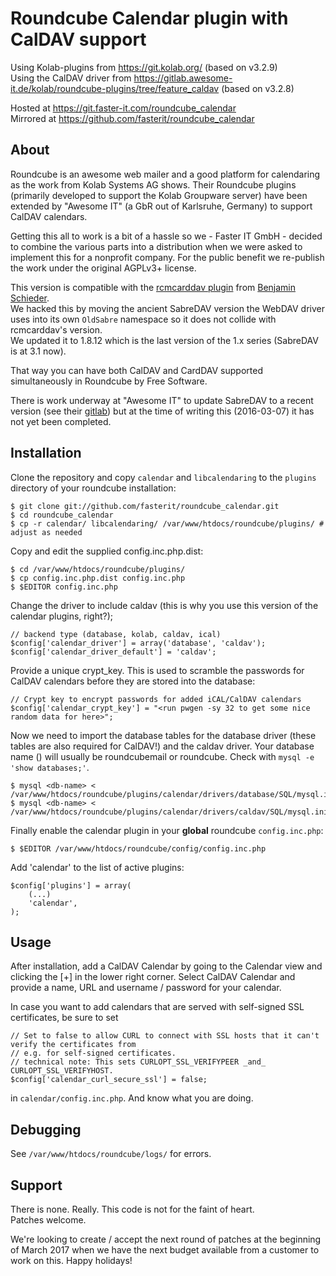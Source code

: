 # Roundcube Calendar plugin with CalDAV support

Using Kolab-plugins from https://git.kolab.org/ (based on v3.2.9)    
Using the CalDAV driver from https://gitlab.awesome-it.de/kolab/roundcube-plugins/tree/feature_caldav (based on v3.2.8)

Hosted at https://git.faster-it.com/roundcube_calendar    
Mirrored at https://github.com/fasterit/roundcube_calendar    


## About

Roundcube is an awesome web mailer and a good platform for calendaring as the work from
Kolab Systems AG shows. Their Roundcube plugins (primarily developed to support the
Kolab Groupware server) have been extended by "Awesome IT" (a GbR out of Karlsruhe, Germany)
to support CalDAV calendars.

Getting this all to work is a bit of a hassle so we - Faster IT GmbH - decided to
combine the various parts into a distribution when we were asked to implement this for a nonprofit company.
For the public benefit we re-publish the work under the original AGPLv3+ license.

This version is compatible with the [rcmcarddav plugin](https://github.com/blind-coder/rcmcarddav)
from [Benjamin Schieder](http://www.benjamin-schieder.de/carddav.html).    
We hacked this by moving the ancient SabreDAV version the WebDAV driver uses into its own
`OldSabre` namespace so it does not collide with rcmcarddav's version.     
We updated it to 1.8.12 which is the last version of the 1.x series (SabreDAV is at 3.1 now).

That way you can have both CalDAV and CardDAV supported simultaneously in Roundcube by Free Software.

There is work underway at "Awesome IT" to update SabreDAV to a recent version
(see their [gitlab](https://gitlab.awesome-it.de/kolab/roundcube-plugins/commit/5a0825b89a0b0183bf8469e66b667e294309b609))
but at the time of writing this (2016-03-07) it has not yet been completed.


## Installation

Clone the repository and copy `calendar` and `libcalendaring` to the `plugins` directory
of your roundcube installation:

    $ git clone git://github.com/fasterit/roundcube_calendar.git
    $ cd roundcube_calendar
    $ cp -r calendar/ libcalendaring/ /var/www/htdocs/roundcube/plugins/ # adjust as needed

Copy and edit the supplied config.inc.php.dist:

    $ cd /var/www/htdocs/roundcube/plugins/
    $ cp config.inc.php.dist config.inc.php
    $ $EDITOR config.inc.php

Change the driver to include caldav (this is why you use this version of the calendar
plugins, right?);

    // backend type (database, kolab, caldav, ical)
    $config['calendar_driver'] = array('database', 'caldav');
    $config['calendar_driver_default'] = 'caldav';

Provide a unique crypt_key. This is used to scramble the passwords for CalDAV calendars
before they are stored into the database:

    // Crypt key to encrypt passwords for added iCAL/CalDAV calendars
    $config['calendar_crypt_key'] = "<run pwgen -sy 32 to get some nice random data for here>";

Now we need to import the database tables for the database driver (these tables are also required
for CalDAV!) and the caldav driver. Your database name (<db-name>) will usually be roundcubemail or roundcube.
Check with `mysql -e 'show databases;'`.

    $ mysql <db-name> < /var/www/htdocs/roundcube/plugins/calendar/drivers/database/SQL/mysql.initial.sql
    $ mysql <db-name> < /var/www/htdocs/roundcube/plugins/calendar/drivers/caldav/SQL/mysql.initial.sql

Finally enable the calendar plugin in your **global** roundcube `config.inc.php`:

    $ $EDITOR /var/www/htdocs/roundcube/config/config.inc.php

Add 'calendar' to the list of active plugins:

    $config['plugins'] = array(
        (...)
        'calendar',
    );


## Usage

After installation, add a CalDAV Calendar by going to the Calendar view and clicking the [+] in the
lower right corner. Select CalDAV Calendar and provide a name, URL and username / password for your calendar.

In case you want to add calendars that are served with self-signed SSL certificates, be sure to set

    // Set to false to allow CURL to connect with SSL hosts that it can't verify the certificates from
    // e.g. for self-signed certificates.
    // technical note: This sets CURLOPT_SSL_VERIFYPEER _and_ CURLOPT_SSL_VERIFYHOST.
    $config['calendar_curl_secure_ssl'] = false;

in `calendar/config.inc.php`. And know what you are doing.


## Debugging

See `/var/www/htdocs/roundcube/logs/` for errors.

## Support

There is none. Really. This code is not for the faint of heart.    
Patches welcome.

We're looking to create / accept the next round of patches at the beginning of March 2017 when we have the next budget available from a customer to work on this.
Happy holidays!
